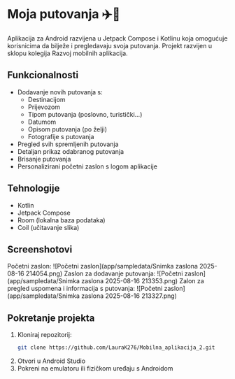 # Moja putovanja ✈️📸

Aplikacija za Android razvijena u Jetpack Compose i Kotlinu koja omogućuje korisnicima da bilježe i pregledavaju svoja putovanja.
Projekt razvijen u sklopu kolegija Razvoj mobilnih aplikacija.


## Funkcionalnosti
- Dodavanje novih putovanja s:
    - Destinacijom
    - Prijevozom
    - Tipom putovanja (poslovno, turistički...)
    - Datumom
    - Opisom putovanja (po želji)
    - Fotografije s putovanja
- Pregled svih spremljenih putovanja
- Detaljan prikaz odabranog putovanja
- Brisanje putovanja
- Personalizirani početni zaslon s logom aplikacije

## Tehnologije
- Kotlin
- Jetpack Compose
- Room (lokalna baza podataka)
- Coil (učitavanje slika)


## Screenshotovi
Početni zaslon:
![Početni zaslon](app/sampledata/Snimka zaslona 2025-08-16 214054.png)
Zaslon za dodavanje putovanja:
![Početni zaslon](app/sampledata/Snimka zaslona 2025-08-16 213353.png)
Zalon za pregled uspomena i informacija s putovanja:
![Početni zaslon](app/sampledata/Snimka zaslona 2025-08-16 213327.png)


## Pokretanje projekta
1. Kloniraj repozitorij:
   ```bash
   git clone https://github.com/LauraK276/Mobilna_aplikacija_2.git
2. Otvori u Android Studio
3. Pokreni na emulatoru ili fizičkom uređaju s Androidom
